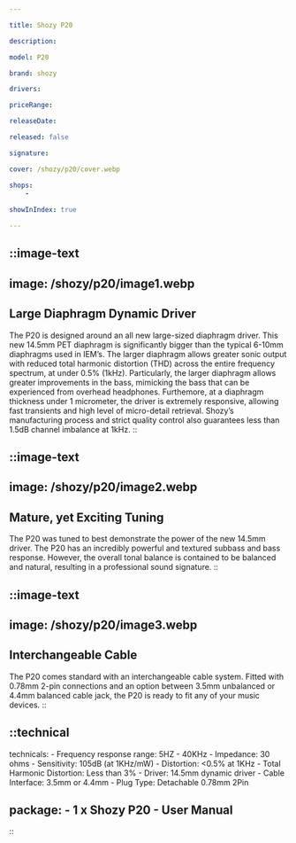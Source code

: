 ```yaml
---

title: Shozy P20

description: 

model: P20

brand: shozy

drivers: 

priceRange: 

releaseDate: 

released: false

signature:

cover: /shozy/p20/cover.webp

shops:
    - 
    
showInIndex: true

---
```

::image-text
---
image: /shozy/p20/image1.webp 
---
## Large Diaphragm Dynamic Driver
The P20 is designed around an all new large-sized diaphragm driver. This new 14.5mm PET diaphragm is significantly bigger than the typical 6-10mm diaphragms used in IEM’s. The larger diaphragm allows greater sonic output with reduced total harmonic distortion (THD) across the entire frequency spectrum, at under 0.5% (1kHz).  Particularly, the larger diaphragm allows greater improvements in the bass, mimicking the bass that can be experienced from overhead headphones. Furthemore, at a diaphragm thickness under 1 micrometer, the driver is extremely responsive, allowing fast transients and high level of micro-detail retrieval. Shozy’s manufacturing process and strict quality control also guarantees less than 1.5dB channel imbalance at 1kHz. 
::


::image-text
---
image: /shozy/p20/image2.webp 
---
## Mature, yet Exciting Tuning
The P20 was tuned to best demonstrate the power of the new 14.5mm driver. The P20 has an incredibly powerful and textured subbass and bass response. However, the overall tonal balance is contained to be balanced and natural, resulting in a professional sound signature. 
::


::image-text
---
image: /shozy/p20/image3.webp 
---
## Interchangeable Cable
The P20 comes standard with an interchangeable cable system. Fitted with 0.78mm 2-pin connections and an option between 3.5mm unbalanced or 4.4mm balanced cable jack, the P20 is ready to fit any of your music devices.
::


::technical
---
technicals:
    - Frequency response range: 5HZ - 40KHz
    - Impedance: 30 ohms
    - Sensitivity: 105dB (at 1KHz/mW)
    - Distortion: <0.5% at 1KHz
    - Total Harmonic Distortion: Less than 3%
    - Driver: 14.5mm dynamic driver
    - Cable Interface: 3.5mm or 4.4mm
    - Plug Type: Detachable 0.78mm 2Pin

package: 
    - 1 x Shozy P20
    - User Manual
---
::